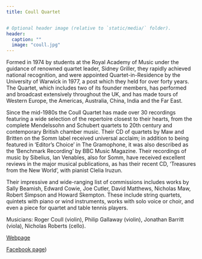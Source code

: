 ```yaml
---
title: Coull Quartet


# Optional header image (relative to `static/media/` folder).
header:
  caption: ""
  image: "coull.jpg"
---
```




Formed in 1974 by students at the Royal Academy of Music under the guidance of renowned quartet leader, Sidney Griller, they rapidly achieved national recognition, and were appointed Quartet-in-Residence by the University of Warwick in 1977, a post which they held for over forty years. The Quartet, which includes two of its founder members, has performed and broadcast extensively throughout the UK, and has made tours of Western Europe, the Americas, Australia, China, India and the Far East.

Since the mid-1980s the Coull Quartet has made over 30 recordings featuring a wide selection of the repertoire closest to their hearts, from the complete Mendelssohn and Schubert quartets to 20th century and contemporary British chamber music. Their CD of quartets by Maw and Britten on the Somm label received universal acclaim; in addition to being featured in ‘Editor’s Choice’ in The Gramophone, it was also described as the ‘Benchmark Recording’ by BBC Music Magazine. Their recordings of music by Sibelius, Ian Venables, also for Somm, have received excellent reviews in the major musical publications, as has their recent CD, ‘Treasures from the New World’, with pianist Clelia Iruzun.

Their impressive and wide-ranging list of commissions includes works by Sally Beamish, Edward Cowie, Joe Cutler, David Matthews, Nicholas Maw, Robert Simpson and Howard Skempton. These include string quartets, quintets with piano or wind instruments, works with solo voice or choir, and even a piece for quartet and table tennis players.

Musicians: Roger Coull (violin), Philip Gallaway (violin), Jonathan Barritt (viola), Nicholas Roberts (cello).

[Webpage](http://www.coullquartet.com)

[Facebook page](https://www.facebook.com/people/The-Coull-Quartet/100063018892350/))
